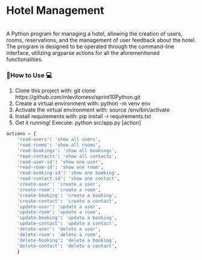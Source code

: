<h1>Hotel Management</h1><br/>
A Python program for managing a hotel, allowing the creation of users, rooms, reservations, and the management of user feedback about the hotel. The program is designed to be operated through the command-line interface, utilizing argparse actions for all the aforementioned functionalities.

<h3>📓How to Use 💻</h3>

<ol>
    <li>Clone this project with: git clone https://github.com/mlevitorresv/sprint10Python.git</li>
    <li>Create a virtual environment with: python -m venv env</li>
    <li>Activate the virtual environment with: source /env/bin/activate</li>
    <li>Install requirements with: pip install -r requirements.txt</li>
    <li>Get it running! Execute: python src/app.py [action]</li>
</ol>

```python
actions = {
    'read-users': 'show all users',
    'read-rooms': 'show all rooms',
    'read-bookings': 'show all bookings',
    'read-contacts': 'show all contacts',
    'read-user-id': 'show one user',
    'read-room-id': 'show one room',
    'read-booking-id': 'show one booking',
    'read-contact-id': 'show one contact',
    'create-user': 'create a user',
    'create-room': 'create a room',
    'create-booking': 'create a booking',
    'create-contact': 'create a contact',
    'update-user': 'update a user',
    'update-room': 'update a room',
    'update-booking': 'update a booking',
    'update-contact': 'update a contact',
    'delete-user': 'delete a user',
    'delete-room': 'delete a room',
    'delete-booking': 'delete a booking',
    'delete-contact': 'delete a contact',
    }
```
